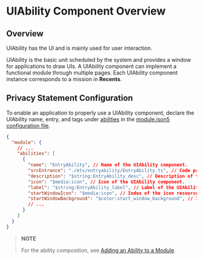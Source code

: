 # UIAbility Component Overview


## Overview

UIAbility has the UI and is mainly used for user interaction.

UIAbility is the basic unit scheduled by the system and provides a window for applications to draw UIs. A UIAbility component can implement a functional module through multiple pages. Each UIAbility component instance corresponds to a mission in **Recents**.


## Privacy Statement Configuration

To enable an application to properly use a UIAbility component, declare the UIAbility name, entry, and tags under [abilities](../quick-start/module-configuration-file.md#abilities) in the [module.json5 configuration file](../quick-start/module-configuration-file.md).


```json
{
  "module": {
    // ...
    "abilities": [
      {
        "name": "EntryAbility", // Name of the UIAbility component.
        "srcEntrance": "./ets/entryability/EntryAbility.ts", // Code path of the UIAbility component.
        "description": "$string:EntryAbility_desc", // Description of the UIAbility component.
        "icon": "$media:icon", // Icon of the UIAbility component.
        "label": "$string:EntryAbility_label", // Label of the UIAbility component.
        "startWindowIcon": "$media:icon", // Index of the icon resource file.
        "startWindowBackground": "$color:start_window_background", // Index of the background color resource file.
        // ...
      }
    ]
  }
}
```

> **NOTE**
>
> For the ability composition, see [Adding an Ability to a Module](https://developer.harmonyos.com/en/docs/documentation/doc-guides-V3/ohos-adding-ability-0000001218280664-V3).

 <!--no_check--> 